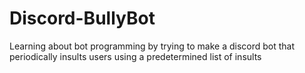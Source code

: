 # Discord-BullyBot
Learning about bot programming by trying to make a discord bot that periodically insults users using a predetermined list of insults
